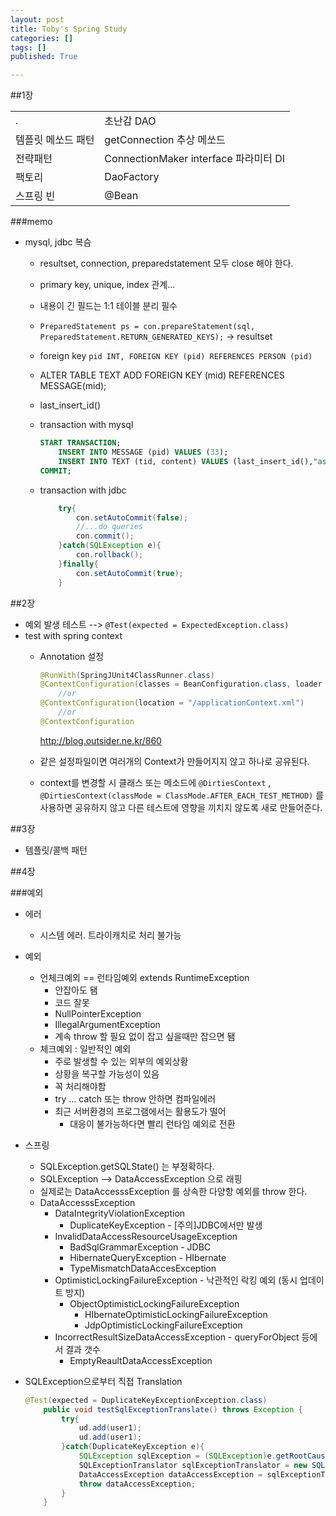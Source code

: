 ```yaml
---
layout: post
title: Toby's Spring Study
categories: []
tags: []
published: True

---
```


##1장

|   |   |
|---|---|
| . 			| 초난감 DAO|
|템플릿 메쏘드 패턴	| getConnection 추상 메쏘드 |
|전략패턴		| ConnectionMaker interface 파라미터 DI |
|팩토리			| DaoFactory|
|스프링 빈		| @Bean|


###memo

 - mysql, jdbc 복슴
 	+ resultset, connection, preparedstatement 모두 close 해야 한다.
 	+ primary key, unique, index 관계...
 	+ 내용이 긴 필드는 1:1 테이블 분리 필수
 	+ `PreparedStatement ps = con.prepareStatement(sql, PreparedStatement.RETURN_GENERATED_KEYS);` -> resultset
 	+ foreign key `pid INT, FOREIGN KEY (pid) REFERENCES PERSON (pid)`
 	+ ALTER TABLE TEXT ADD FOREIGN KEY (mid) REFERENCES MESSAGE(mid);
 	+ last_insert_id()
 	+ transaction with mysql
 	
	 	```sql
	 	START TRANSACTION;
			INSERT INTO MESSAGE (pid) VALUES (33);
			INSERT INTO TEXT (tid, content) VALUES (last_insert_id(),"asdf");
		COMMIT;
	 	```
 	
 	+ transaction with jdbc	 	

		```java
		 	try{
		 		con.setAutoCommit(false);
		 		//...do queries
				con.commit();
		 	}catch(SQLException e){
				con.rollback();
		 	}finally{
		 		con.setAutoCommit(true);
		 	}
		```

##2장
 - 예외 발생 테스트 --> `@Test(expected = ExpectedException.class)`
 - test with spring context
 	+ Annotation 설정

		```java
		@RunWith(SpringJUnit4ClassRunner.class)
		@ContextConfiguration(classes = BeanConfiguration.class, loader = AnnotationConfigContextLoader.class)
			//or
		@ContextConfiguration(location = "/applicationContext.xml")
			//or
		@ContextConfiguration
		```
		http://blog.outsider.ne.kr/860
	+ 같은 설정파일이면 여러개의 Context가 만들어지지 않고 하나로 공유된다.
	+ context를 변경할 시 클래스 또는 메소드에 `@DirtiesContext` , `@DirtiesContext(classMode = ClassMode.AFTER_EACH_TEST_METHOD)` 를 사용하면 공유하지 않고 다른 테스트에 영향을 끼치지 않도록 새로 만들어준다.

##3장

 - 템플릿/콜백 패턴

##4장

###예외
 - 에러
 	+ 시스템 에러. 트라이캐치로 처리 불가능
 - 예외
 	+ 언체크예외 == 런타임예외 extends RuntimeException
 		* 안잡아도 됌
 		* 코드 잘못
 		* NullPointerException
 		* IllegalArgumentException
 		* 계속 throw 할 필요 없이 잡고 싶을때만 잡으면 됌
 	+ 체크예외 : 일반적인 예외
 		* 주로 발생할 수 있는 외부의 예외상황
 		* 상황을 복구할 가능성이 있음
 		* 꼭 처리해야함
 		*  try ... catch 또는 throw 안하면 컴파일에러
 		*  최근 서버환경의 프로그램에서는 활용도가 떨어
 			-  대응이 불가능하다면 빨리 런타임 예외로 전환
 - 스프링
 	+ SQLException.getSQLState() 는 부정확하다.
 	+ SQLException --> DataAccessException 으로 래핑
 	+ 실제로는 DataAccesssException 를 상속한 다양항 예외를 throw 한다.
 	+ DataAccesssException
 		* DataIntegrityViolationException
 			* DuplicateKeyException - [주의]JDBC에서만 발생
 		* InvalidDataAccessResourceUsageException
 			-  BadSqlGrammarException - JDBC
 			-  HibernateQueryException - HIbernate
 			-  TypeMismatchDataAccesException
 		*  OptimisticLockingFailureException - 낙관적인 락킹 예외 (동시 업데이트 방지)
 			-  ObjectOptimisticLockingFailureException
 				+  HIbernateOptimisticLockingFailureException
 				+  JdpOptimisticLockingFailureException
 		*  IncorrectResultSizeDataAccessException - queryForObject 등에서 결과 갯수
 			-  EmptyReaultDataAccessException
 -  SQLException으로부터 직접 Translation
 	
 	```java
 	@Test(expected = DuplicateKeyExceptionException.class)
	    public void testSqlExceptionTranslate() throws Exception {
	        try{
	            ud.add(user1);
	            ud.add(user1);
	        }catch(DuplicateKeyException e){
	            SQLException sqlException = (SQLException)e.getRootCause();
	            SQLExceptionTranslator sqlExceptionTranslator = new SQLErrorCodeSQLExceptionTranslator(dataSource);
	            DataAccessException dataAccessException = sqlExceptionTranslator.translate(null, null, sqlException);
	            throw dataAccessException;
	        }
	    }
 	```

